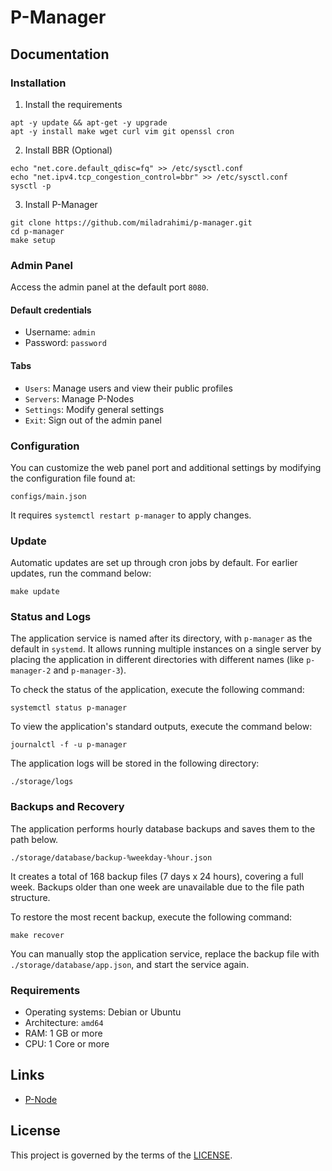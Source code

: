 # P-Manager

## Documentation

### Installation

1. Install the requirements

```shell
apt -y update && apt-get -y upgrade
apt -y install make wget curl vim git openssl cron
```

2. Install BBR (Optional)

```shell
echo "net.core.default_qdisc=fq" >> /etc/sysctl.conf
echo "net.ipv4.tcp_congestion_control=bbr" >> /etc/sysctl.conf
sysctl -p
```

3. Install P-Manager

```shell
git clone https://github.com/miladrahimi/p-manager.git
cd p-manager
make setup
```

### Admin Panel

Access the admin panel at the default port `8080`.

#### Default credentials

* Username: `admin`
* Password: `password`

#### Tabs

* `Users`: Manage users and view their public profiles
* `Servers`: Manage P-Nodes
* `Settings`: Modify general settings
* `Exit`: Sign out of the admin panel

### Configuration

You can customize the web panel port and additional settings by modifying the configuration file found at:

```shell
configs/main.json
```

It requires `systemctl restart p-manager` to apply changes.

### Update

Automatic updates are set up through cron jobs by default.
For earlier updates, run the command below:

``` shell
make update
```

### Status and Logs

The application service is named after its directory, with `p-manager` as the default in `systemd`.
It allows running multiple instances on a single server by placing the application in different directories with different names (like `p-manager-2` and `p-manager-3`).

To check the status of the application, execute the following command:

```shell
systemctl status p-manager
```

To view the application's standard outputs, execute the command below:

```shell
journalctl -f -u p-manager
```

The application logs will be stored in the following directory:

```shell
./storage/logs
```

### Backups and Recovery

The application performs hourly database backups and saves them to the path below.

```
./storage/database/backup-%weekday-%hour.json
```

It creates a total of 168 backup files (7 days x 24 hours), covering a full week.
Backups older than one week are unavailable due to the file path structure.

To restore the most recent backup, execute the following command:

```
make recover
```

You can manually stop the application service, replace the backup file with `./storage/database/app.json`, and start the service again.

### Requirements

* Operating systems: Debian or Ubuntu
* Architecture: `amd64`
* RAM: 1 GB or more
* CPU: 1 Core or more

## Links

* [P-Node](https://github.com/miladrahimi/p-node)

## License

This project is governed by the terms of the [LICENSE](LICENSE.md).

